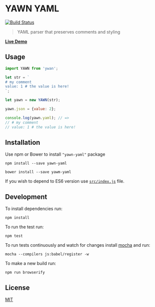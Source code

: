 # YAWN YAML

[![Build Status](https://travis-ci.org/mohsen1/yawn-yaml.svg)](https://travis-ci.org/mohsen1/yawn-yaml)

> YAML parser that preserves comments and styling

**[Live Demo](http://azimi.me/yawn-yaml/demo/index.html)**

## Usage

```js
import YAWN from 'ywan';

let str = `
# my comment
value: 1 # the value is here!
`;

let yawn = new YAWN(str);

yawn.json = {value: 2};

console.log(yawn.yaml); // =>
// # my comment
// value: 1 # the value is here!

```

## Installation

Use npm or Bower to install `"yawn-yaml"` package

```
npm install --save yawn-yaml
```

```
bower install --save yawm-yaml
```

If you wish to depend to ES6 version use [`src/index.js`](./src/index.js) file.

## Development

To install dependencies run:

```
npm install
```

To run the test run:

```
npm test
```

To run tests continuously and watch for changes install [mocha](https://mochajs.org/) and run:

```
mocha --compilers js:babel/register -w
```

To make a new build run:

```
npm run browserify
```


## License
[MIT](./LICENSE)